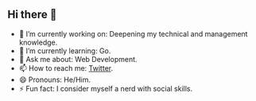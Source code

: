 ## Hi there 👋

- 🔭 I’m currently working on: Deepening my technical and management knowledge.
- 🌱 I’m currently learning: Go.
- 💬 Ask me about: Web Development.
- 📫 How to reach me: [Twitter](https://twitter.com/BryanAlgutria).
- 😄 Pronouns: He/Him.
- ⚡ Fun fact: I consider myself a nerd with social skills.
